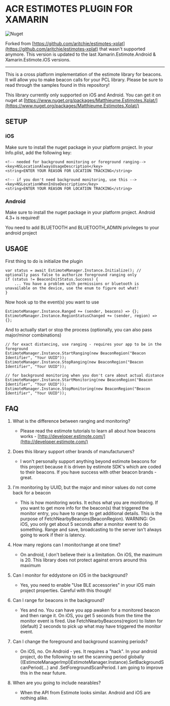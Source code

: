 # ACR ESTIMOTES PLUGIN FOR XAMARIN
![Nuget](https://img.shields.io/nuget/v/Matthieume.Estimotes.Xplat)

Forked from [https://github.com/aritchie/estimotes-xplat](https://github.com/aritchie/estimotes-xplat) that wasn't supported anymore. This version is updated to the last Xamarin.Estimote.Android & Xamarin.Estimote.iOS versions.

---

This is a cross platform implementation of the estimote library for beacons.  It will allow you to make beacon calls for your PCL library.
Please be sure to read through the samples found in this repository!

This library currently only supported on iOS and Android.  You can get it on nuget at [https://www.nuget.org/packages/Matthieume.Estimotes.Xplat/](https://www.nuget.org/packages/Matthieume.Estimotes.Xplat/)

## SETUP
### iOS

Make sure to install the nuget package in your platform project.
In your Info.plist, add the following key:

    <!-- needed for background monitoring or foreground ranging-->
    <key>NSLocationAlwaysUsageDescription</key>
    <string>ENTER YOUR REASON FOR LOCATION TRACKING</string>

    <!-- if you don't need background monitoring, use this -->
    <key>NSLocationWhenInUseDescription</key>
    <string>ENTER YOUR REASON FOR LOCATION TRACKING</string>

### Android

Make sure to install the nuget package in your platform project.  Android 4.3+ is required!

You need to add BLUETOOTH and BLUETOOTH_ADMIN privileges to your android project


## USAGE

First thing to do is initialize the plugin

    var status = await EstimoteManager.Instance.Initialize(); // optionally pass false to authorize foreground ranging only
    if (status != BeaconInitStatus.Success) {
        ... You have a problem with permissions or bluetooth is unavailable on the device, use the enum to figure out what!
    }

Now hook up to the event(s) you want to use

    EstimoteManager.Instance.Ranged += (sender, beacons) => {};
    EstimoteManager.Instance.RegionStatusChanged += (sender, region) => {};

And to actually start or stop the process (optionally, you can also pass major/minor combinations)

    // for exact distancing, use ranging - requires your app to be in the foreground
    EstimoteManager.Instance.StartRanging(new BeaconRegion("Beacon Identifier", "Your UUID"));
    EstimoteManager.Instance.StopRanging(new BeaconRegion("Beacon Identifier", "Your UUID"));

    // for background monitoring when you don't care about actual distance
    EstimoteManager.Instance.StartMonitoring(new BeaconRegion("Beacon Identifier", "Your UUID"));
    EstimoteManager.Instance.StopMonitoring(new BeaconRegion("Beacon Identifier", "Your UUID"));


## FAQ

1. What is the difference between ranging and monitoring?
    * Please read the estimote tutorials to learn all about how beacons works - [http://developer.estimote.com/](http://developer.estimote.com/)

2. Does this library support other brands of manufacturuers?
    * I won't personally support anything beyond estimote beacons for this project because it is driven by estimote SDK's which are coded to their beacons.  If you have success with other beacon brands - great.

3. I'm monitoring by UUID, but the major and minor values do not come back for a beacon
    * This is how monitoring works.  It echos what you are monitoring.  If you want to get more info for the beacon(s) that triggered the monitor entry, you have to range to get additional details.
  This is the purpose of FetchNearbyBeacons(BeaconRegion).  WARNING: On iOS, you only get about 5 seconds after a monitor event to do something.  Range and save, broadcasting to the server isn't always going to work if their is latency.

4. How many regions can I monitor/range at one time?
    * On android, I don't believe their is a limitation.  On iOS, the maximum is 20.  This library does not protect against errors around this maximum

5. Can I monitor for eddystone on iOS in the background?
    * Yes, you need to enable "Use BLE accessories" in your iOS main project properties.  Careful with this though!

6. Can I range for beacons in the background?
    * Yes and no.  You can have you app awaken for a monitored beacon and then range it.  On iOS, you get 5 seconds from the time the monitor event is fired.  Use FetchNearbyBeacons(region) to listen for (default) 2 seconds to pick up what may have triggered the monitor event.

7. Can I change the foreground and background scanning periods?
    * On iOS, no.  On Android - yes.  It requires a "hack".  In your android project, do the following to set the scanning period globally ((EstimoteManagerImpl)EstimoteManager.Instance).SetBackgroundScanPeriod(...) and .SetForegroundScanPeriod.  I am going to improve this in the near future.

8. When are you going to include nearables?
    * When the API from Estimote looks similar.  Android and iOS are nothing alike.
